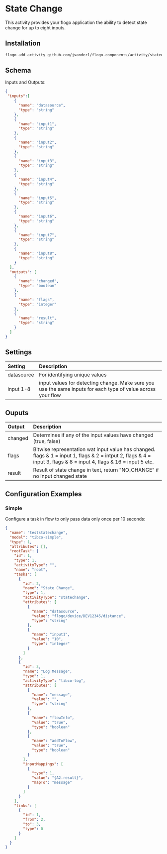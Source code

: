 # State Change
This activity provides your flogo application the ability to detect state change for up to eight inputs.


## Installation

```bash
flogo add activity github.com/jvanderl/flogo-components/activity/statechange
```

## Schema
Inputs and Outputs:

```json
{
 "inputs":[
    {
      "name": "datasource",
      "type": "string"
    },
    {
      "name": "input1",
      "type": "string"
    },
    {
      "name": "input2",
      "type": "string"
    },
    {
      "name": "input3",
      "type": "string"
    },
    {
      "name": "input4",
      "type": "string"
    },
    {
      "name": "input5",
      "type": "string"
    },
    {
      "name": "input6",
      "type": "string"
    },
    {
      "name": "input7",
      "type": "string"
    },
    {
      "name": "input8",
      "type": "string"
    }   
  ],
  "outputs": [
    {
      "name": "changed",
      "type": "boolean"
    },
    {
      "name": "flags",
      "type": "integer"
    },
    {
      "name": "result",
      "type": "string"
    }
  ]
}
```
## Settings
| Setting   | Description    |
|:----------|:---------------|
| datasource | For identifying unique values |
| input 1-8  | input values for detecting change. Make sure you use the same inputs for each type of value across your flow|

## Ouputs
| Output   | Description    |
|:----------|:---------------|
| changed | Determines if any of the input values have changed (true, false) |
| flags  | Bitwise representation wat input value has changed. flags & 1 = input 1, flags & 2 = intput 2, flags & 4 = input 3, flags & 8 = input 4, flags & 16 = input 5 etc. |
| result  | Result of state change in text, return "NO_CHANGE" if no input changed state |


## Configuration Examples
### Simple
Configure a task in flow to only pass data only once per 10 seconds:

```json
{
  "name": "teststatechange",
  "model": "tibco-simple",
  "type": 1,
  "attributes": [],
  "rootTask": {
    "id": 1,
    "type": 1,
    "activityType": "",
    "name": "root",
    "tasks": [
      {
        "id": 2,
        "name": "State Change",
        "type": 1,
        "activityType": "statechange",
        "attributes": [
          {
            "name": "datasource",
            "value": "flogo/device/DEV12345/distance",
            "type": "string"
          },
          {
            "name": "input1",
            "value": "10",
            "type": "integer"
          }
        ]
      },
      {
        "id": 3,
        "name": "Log Message",
        "type": 1,
        "activityType": "tibco-log",
        "attributes": [
          {
            "name": "message",
            "value": "",
            "type": "string"
          },
          {
            "name": "flowInfo",
            "value": "true",
            "type": "boolean"
          },
          {
            "name": "addToFlow",
            "value": "true",
            "type": "boolean"
          }
        ],
        "inputMappings": [
          {
            "type": 1,
            "value": "{A2.result}",
            "mapTo": "message"
          }
        ]
      }
    ],
    "links": [
      {
        "id": 1,
        "from": 2,
        "to": 3,
        "type": 0
      }
    ]
  }
}
```
